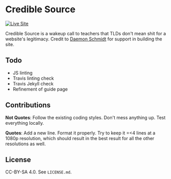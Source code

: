 # Credible Source
[![Live Site](https://img.shields.io/badge/site-live-blue.svg?style=plastic)](https://crediblesource.org/)

Credible Source is a wakeup call to teachers that TLDs don't mean shit for a website's legitimacy. Credit to [Daemon Schmidt](https://twitter.com/DaemonSchmidt) for support in building the site.

## Todo
* JS linting
* Travis linting check
* Travis Jekyll check
* Refinement of guide page

## Contributions 
**Not Quotes**: Follow the existing coding styles. Don't mess anything up. Test everything locally.

**Quotes**: Add a new line. Format it properly. Try to keep it =<4 lines at a 1080p resolution, which should result in the best result for all the other resolutions as well.

## License
CC-BY-SA 4.0. See `LICENSE.md`.